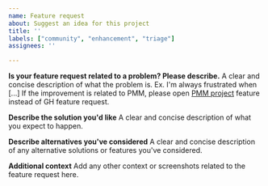 ```yaml
---
name: Feature request
about: Suggest an idea for this project
title: ''
labels: ["community", "enhancement", "triage"]
assignees: ''

---
```


**Is your feature request related to a problem? Please describe.**
A clear and concise description of what the problem is. Ex. I'm always frustrated when [...]
If the improvement is related to PMM, please open [PMM project](https://jira.percona.com/projects/PMM/issues) feature instead of GH feature request.

**Describe the solution you'd like**
A clear and concise description of what you expect to happen.

**Describe alternatives you've considered**
A clear and concise description of any alternative solutions or features you've considered.

**Additional context**
Add any other context or screenshots related to the feature request here.

